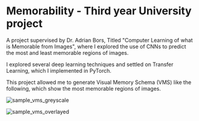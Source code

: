 # Memorability - Third year University project

A project supervised by Dr. Adrian Bors, Titled "Computer Learning of what is Memorable from Images", where I explored the use of CNNs to predict the most and least memorable regions of images.

I explored several deep learning techniques and settled on Transfer Learning, which I implemented in PyTorch.

This project allowed me to generate Visual Memory Schema (VMS) like the following, which show the most memorable regions of images.

![sample_vms_greyscale](https://user-images.githubusercontent.com/73166823/205845892-32944b7a-1a6a-433d-81a2-3cd38f7d0f8e.png)

![sample_vms_overlayed](https://user-images.githubusercontent.com/73166823/205845838-d3939277-c3f0-46d7-9936-a78bdbfeb8ad.png)
